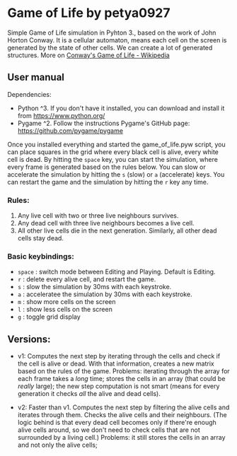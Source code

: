 # Game of Life by petya0927
Simple Game of Life simulation in Pyhton 3., based on the work of John Horton Conway. It is a cellular automaton, means each cell on the screen is generated by the state of other cells. We can create a lot of generated structures. More on [Conway's Game of Life - Wikipedia](https://en.wikipedia.org/wiki/Conway%27s_Game_of_Life)

## User manual

Dependencies:
- Python ^3. If you don't have it installed, you can download and install it from https://www.python.org/
- Pygame ^2. Follow the instructions Pygame's GitHub page: https://github.com/pygame/pygame

Once you installed everything and started the game_of_life.pyw script, you can place squares in the grid where every black cell is alive, every white cell is dead. By hitting the ```space``` key, you can start the simulation, where every frame is generated based on the rules below. You can slow or accelerate the simulation by hitting the ```s``` (slow) or ```a``` (accelerate) keys. You can restart the game and the simulation by hitting the ```r``` key any time. 

### Rules:
1. Any live cell with two or three live neighbours survives.
2. Any dead cell with three live neighbours becomes a live cell.
3. All other live cells die in the next generation. Similarly, all other dead cells stay dead.

### Basic keybindings:

- ```space``` : switch mode between Editing and Playing. Default is Editing.
- ```r``` : delete every alive cell, and restart the game.
- ```s``` : slow the simulation by 30ms with each keystroke.
- ```a``` : acceleratee the simulation by 30ms with each keystroke.
- ```m``` : show more cells on the screen
- ```l``` : show less cells on the screen
- ```g``` : toggle grid display 

## Versions:
- v1: Computes the next step by iterating through the cells and check if the cell is alive or dead. With that information, creates a new matrix based on the rules of the game. Problems: iterating through the array for each frame takes a *long* time; stores the cells in an array (that could be *really* large); the new step computation is not smart (means for every generation it checks *all* the alive and dead cells).

- v2: Faster than v1. Computes the next step by filtering the alive cells and iterates through them. Checks the alive cells and their neighbours. (The logic behind is that every dead cell becomes only if there're enough alive cells around, so we don't need to check cells that are not surrounded by a living cell.) Problems: it still stores the cells in an array and not only the alive cells; 